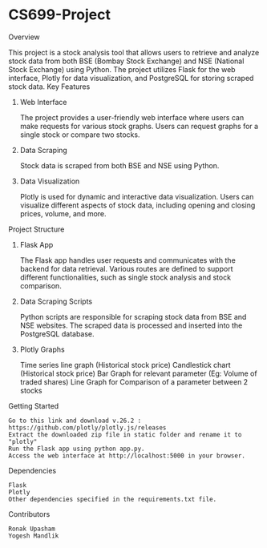 # CS699-Project
Overview

This project is a stock analysis tool that allows users to retrieve and analyze stock data from both BSE (Bombay Stock Exchange) and NSE (National Stock Exchange) using Python. The project utilizes Flask for the web interface, Plotly for data visualization, and PostgreSQL for storing scraped stock data.
Key Features
1. Web Interface

    The project provides a user-friendly web interface where users can make requests for various stock graphs.
    Users can request graphs for a single stock or compare two stocks.

2. Data Scraping

    Stock data is scraped from both BSE and NSE using Python.
    

3. Data Visualization

    Plotly is used for dynamic and interactive data visualization.
    Users can visualize different aspects of stock data, including opening and closing prices, volume, and more.

Project Structure
1. Flask App

    The Flask app handles user requests and communicates with the backend for data retrieval.
    Various routes are defined to support different functionalities, such as single stock analysis and stock comparison.

3. Data Scraping Scripts

    Python scripts are responsible for scraping stock data from BSE and NSE websites.
    The scraped data is processed and inserted into the PostgreSQL database.

4. Plotly Graphs

   Time series line graph (Historical stock price)
   Candlestick chart (Historical stock price)
   Bar Graph for relevant parameter (Eg: Volume of traded shares)
   Line Graph for Comparison of a parameter between 2 stocks 

Getting Started

    Go to this link and download v.26.2 : https://github.com/plotly/plotly.js/releases
    Extract the downloaded zip file in static folder and rename it to "plotly"
    Run the Flask app using python app.py.
    Access the web interface at http://localhost:5000 in your browser.

Dependencies

    Flask
    Plotly
    Other dependencies specified in the requirements.txt file.

Contributors

    Ronak Upasham
    Yogesh Mandlik

